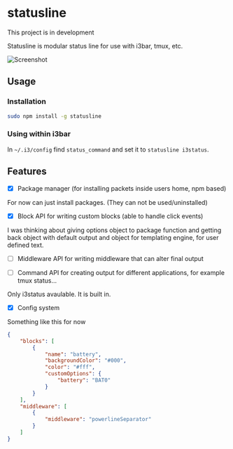 # statusline

This project is in development

Statusline is modular status line for use with i3bar, tmux, etc. 

![Screenshot](https://github.com/nemanjan00/statusline/blob/master/screenshot/screenshot.png?raw=true)

## Usage

### Installation

```bash
sudo npm install -g statusline
```

### Using within i3bar

In `~/.i3/config` find `status_command` and set it to `statusline i3status`.

## Features 

 - [x] Package manager (for installing packets inside users home, npm based)

For now can just install packages. (They can not be used/uninstalled)

 - [x] Block API for writing custom blocks (able to handle click events)

I was thinking about giving options object to package function and getting back object with default output and object for templating engine, for user defined text. 

 - [ ]  Middleware API for writing middleware that can alter final output

 - [ ] Command API for creating output for different applications, for example tmux status... 

Only i3status avaulable. It is built in. 

 - [x] Config system 

Something like this for now

```json
{
	"blocks": [
		{
			"name": "battery",
			"backgroundColor": "#000",
			"color": "#fff",
			"customOptions": {
				"battery": "BAT0"
			}
		}
	],
	"middleware": [
		{
			"middleware": "powerlineSeparator"
		}
	]
}
```



